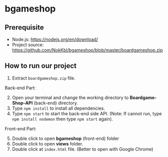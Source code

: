 # bgameshop

## Prerequisite
- Node.js: https://nodejs.org/en/download/
- Project source: https://github.com/NokKbl/bgameshop/blob/master/boardgameshop.zip

## How to run our project
1. Extract `boardgameshop.zip` file.

Back-end Part:

2. Open your terminal and change the working directory to **Boardgame-Shop-API** (back-end) directory.
3. Type `npm install` to install all dependencies.
4. Type `npm start` to start the back-end side API. (Note: If cannot run, type `npm install nodemon` then type `npm start` again).

Front-end Part:

5. Double click to open **bgameshop** (front-end) folder
6. Double click to open **views** folder.
7. Double click at `index.html` file. (Better to open with Google Chrome)